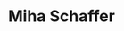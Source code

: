 ---
SICRIS: null
draft: false
fixName: miha_schaffer
lab: null
labPos: null
location: null
mailInfo: miha.schaffer@fri.uni-lj.si
officeHours: null
profName: Miha Schaffer
profTitle: Računalniški center
telephoneInfo: null
title: Miha Schaffer
---